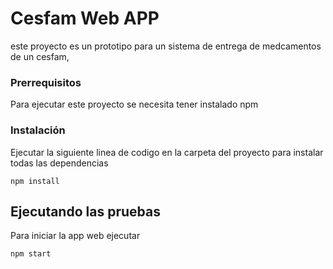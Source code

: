
# Cesfam Web APP

este proyecto es un prototipo para un sistema de entrega de medcamentos de un cesfam, 

### Prerrequisitos

Para ejecutar este proyecto se necesita tener instalado npm


### Instalación

Ejecutar la siguiente linea de codigo en la carpeta del proyecto para instalar todas las dependencias

```
npm install
```


## Ejecutando las pruebas

Para iniciar la app web ejecutar

```
npm start
```
